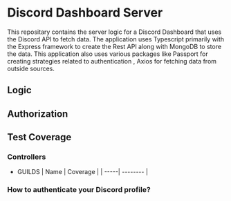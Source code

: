 # Discord Dashboard Server

This repositary contains the server logic for a Discord Dashboard that uses the Discord API to fetch data. The application uses Typescript primarily with the Express framework to create the Rest API along with MongoDB to store the data. This application also uses various packages like Passport for creating strategies related to authentication , Axios for fetching data from outside sources.  

## Logic

## Authorization 

## Test Coverage 

### Controllers 

- GUILDS
| Name | Coverage |
| -----| -------- |

### How to authenticate your Discord profile? 





